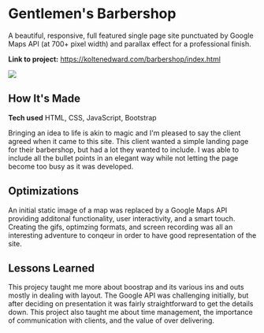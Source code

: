 # Gentlemen's Barbershop
A beautiful, responsive, full featured single page site punctuated by Google Maps API (at 700+ pixel width) and parallax effect for a professional finish.

**Link to project:** https://koltenedward.com/barbershop/index.html

![](images/preview.gif)

## How It's Made

**Tech used** HTML, CSS, JavaScript, Bootstrap

Bringing an idea to life is akin to magic and I'm pleased to say the client agreed when it came to this site. This client wanted a simple landing page for their barbershop, but had a lot they wanted to include. I was able to include all the bullet points in an elegant way while not letting the page become too busy as it was developed.

## Optimizations

An initial static image of a map was replaced by a Google Maps API providing additonal functionality, user interactivity, and a smart touch. Creating the gifs, optimzing formats, and screen recording was all an interesting adventure to conqeur in order to have good representation of the site.

## Lessons Learned

This projecy taught me more about boostrap and its various ins and outs mostly in dealing with layout. The Google API was challenging initially, but after deciding on presentation it was fairly straightforward to get the details down. This project also taught me about time management, the importance of communication with clients, and the value of over delivering.
